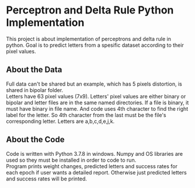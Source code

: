 # Perceptron and Delta Rule Python Implementation

This project is about implementation of perceptrons and delta rule in python. Goal is to predict letters from a spesific dataset according to their pixel values. 

## About the Data
Full data can't be shared but an example, which has 5 pixels distortion, is shared in bipolar folder.\
Letters have 63 pixel values (7x9). Letters' pixel values are either binary or bipolar and letter files are in the same named directories. If a file is binary, it must have binary in file name. And code uses 4th character to find the right label for the letter. So 4th character from the last must be the file's corresponding letter. Letters are a,b,c,d,e,j,k.

## About the Code
Code is written with Python 3.7.8 in windows. Numpy and OS libraries are used so they must be installed in order to code to run.\
Program prints weight changes, predicted letters and success rates for each epoch if user wants a detailed report. Otherwise just predicted letters and success rates will be printed.
